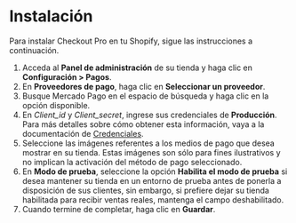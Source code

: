 # Instalación

Para instalar Checkout Pro en tu Shopify, sigue las instrucciones a continuación.

1. Acceda al **Panel de administración** de su tienda y haga clic en **Configuración > Pagos**.
2. En **Proveedores de pago**, haga clic en **Seleccionar un proveedor**.
3. Busque Mercado Pago en el espacio de búsqueda y haga clic en la opción disponible.
4.  En _Client_id_ y _Client_secret_, ingrese sus credenciales de **Producción**. Para más detalles sobre cómo obtener esta información, vaya a la documentación de [Credenciales](/developers/es/guides/additional-content/credentials/credentials).
5. Seleccione las imágenes referentes a los medios de pago que desea mostrar en su tienda. Estas imágenes son sólo para fines ilustrativos y no implican la activación del método de pago seleccionado.
6. En **Modo de prueba**, seleccione la opción **Habilita el modo de prueba** si desea mantener su tienda en un entorno de prueba antes de ponerla a disposición de sus clientes, sin embargo, si prefiere dejar su tienda habilitada para recibir ventas reales, mantenga el campo deshabilitado.
7. Cuando termine de completar, haga clic en **Guardar**.